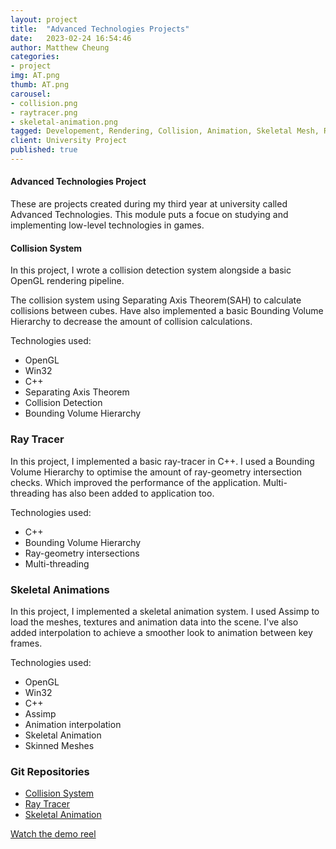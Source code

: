 ```yaml
---
layout: project
title:  "Advanced Technologies Projects"
date:   2023-02-24 16:54:46
author: Matthew Cheung
categories:
- project
img: AT.png
thumb: AT.png
carousel:
- collision.png
- raytracer.png
- skeletal-animation.png
tagged: Developement, Rendering, Collision, Animation, Skeletal Mesh, Ray Tracing, OpenGL
client: University Project
published: true
---
```

#### Advanced Technologies Project

These are projects created during my third year at university called Advanced Technologies. This module puts a focue
on studying and implementing low-level technologies in games.

#### Collision System

In this project, I wrote a collision detection system alongside a basic OpenGL rendering pipeline.

The collision system using Separating Axis Theorem(SAH) to calculate collisions between cubes. Have also implemented
a basic Bounding Volume Hierarchy to decrease the amount of collision calculations.

Technologies used:
- OpenGL
- Win32
- C++
- Separating Axis Theorem
- Collision Detection
- Bounding Volume Hierarchy

### Ray Tracer

In this project, I implemented a basic ray-tracer in C++. I used a Bounding Volume Hierarchy to optimise the
amount of ray-geometry intersection checks. Which improved the performance of the application. Multi-threading
has also been added to application too.

Technologies used:
- C++
- Bounding Volume Hierarchy
- Ray-geometry intersections
- Multi-threading

### Skeletal Animations

In this project, I implemented a skeletal animation system. I used Assimp to load the meshes, textures
and animation data into the scene. I've also added interpolation to achieve a smoother look to animation between
key frames.

Technologies used:
- OpenGL
- Win32
- C++
- Assimp
- Animation interpolation
- Skeletal Animation
- Skinned Meshes

### Git Repositories
- [Collision System][collision]
- [Ray Tracer][raytracer]
- [Skeletal Animation][animation]

[Watch the demo reel][demo]

[demo]:https://drive.google.com/file/d/164-ffS5rPAAIDCRsbX7ALMpj2qgmdA8r/view?usp=share_link
[collision]:https://github.com/matthew-cheung-dev/AdvancedTechnologiesProject1
[raytracer]:https://github.com/matthew-cheung-dev/AdvancedTechnologiesProject2
[animation]:https://github.com/matthew-cheung-dev/AdvancedTechnologiesProject3